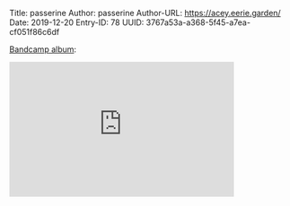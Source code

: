 Title: passerine
Author: passerine
Author-URL: https://acey.eerie.garden/
Date: 2019-12-20
Entry-ID: 78
UUID: 3767a53a-a368-5f45-a7ea-cf051f86c6df

[Bandcamp album](https://fidgetcetera.bandcamp.com/album/novembeat-19):

<iframe style="border: 0; width: 400px; height: 241px;" src="https://bandcamp.com/EmbeddedPlayer/album=1071465410/size=large/bgcol=ffffff/linkcol=0687f5/artwork=small/transparent=true/" seamless><a href="http://fidgetcetera.bandcamp.com/album/novembeat-19">novembeat 19 by passerine</a></iframe>